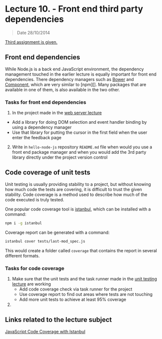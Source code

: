 # Lecture 10. - Front end third party dependencies

> Date 28/10/2014

[Third assignment is given.](../assignments/2014-10-28.md)

## Front end dependencies

While Node.js is a back end JavaScript environment, the dependency management touched in the earlier
lecture is equally important for front end dependencies. There dependency managers such as
[Bower][] and [Component][], which are very similar to [npm][]. Many packages that are available
in one of them, is also available in the two other.

### Tasks for front end dependencies

1. In the project made in the [web server lecture](2014-09-23.md "HTTP, Connect, Express")
  - Add a library for doing DOM selection and event handler binding by using a dependency manager
  - Use that library for putting the cursor in the first field when the user enter the feedback page
2. Write in `hello-node-js` repository `README.md` file when would you use a front end package manager
   and when you would add the 3rd party library directly under the project version control

## Code coverage of unit tests

Unit testing is usually providing stability to a project, but without knowing how much
code the tests are covering, it is difficult to trust the given stability.
Code coverage is a method used to describe how much of the code executed is truly tested.

One popular code coverage tool is [istanbul][], which can be installed with a command:

```sh
npm i -g istanbul
```

Coverage report can be generated with a command:

```sh
istanbul cover tests/last-mod_spec.js
```

This would create a folder called `coverage` that contains the report in several different formats.


### Tasks for code coverage

1. Make sure that the unit tests and the task runner made in the
   [unit testing lecture](2014-10-07.md "Unit testing, Jasmine, PhantomJS") are working
   - Add code coverage check via task runner for the project
   - Use coverage report to find out areas where tests are not touching
   - Add more unit tests to achieve at least 95% coverage
2. 



## Links related to the lecture subject

[JavaScript Code Coverage with Istanbul](http://ariya.ofilabs.com/2012/12/javascript-code-coverage-with-istanbul.html "JavaScript Code Coverage with Istanbul")


[Bower]: http://bower.io/ "A package manager for the web"
[Component]: https://github.com/componentjs/component "Component is a vertically integrated frontend solution, handling everything from package management to the build process, handling everything including HTML, JS, CSS, images, and fonts"
[istanbul]: http://gotwarlost.github.io/istanbul/ "istanbul: A Javascript code coverage tool written in JS"
